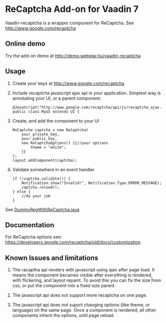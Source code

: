 # ReCaptcha Add-on for Vaadin 7

Vaadin-recaptcha is a wrapper component for ReCaptcha.
See http://www.google.com/recaptcha

## Online demo

Try the add-on demo at http://demo.webstar.hu/vaadin-recaptcha

## Usage

1. Create your keys at http://www.google.com/recaptcha
2. Include recaptcha javascript ajax api in your application. 
    Simplest way is annotating your UI, or a parent component:
    ````
    @JavaScript("http://www.google.com/recaptcha/api/js/recaptcha_ajax.js")
    public class MyUI extends UI {
    ````

3. Create, and add the component to your UI
    ```
    ReCaptcha captcha = new ReCaptcha(
        your_private_key,
        your public_key,
        new ReCaptchaOptions() {{//your options
            theme = "white";
        }}
    );
    layout.addComponent(captcha);
    ```

4. Validate somewhere in an event handler
    ```
    if (!captcha.validate()) {
        Notification.show("Invalid!", Notification.Type.ERROR_MESSAGE);
        captcha.reload();
    } else {
        //do your job
    }
    ```

See [DummyRegWithReCaptcha.java](vaadin-recaptcha-demo/src/main/java/com/wcs/wcslib/vaadin/widget/recaptcha/demo/DummyRegWithReCaptcha.java)

## Documentation

For ReCaptcha options see: https://developers.google.com/recaptcha/old/docs/customization.

## Known Issues and limitations

1. The racaptha api renders with javascript using ajax after page load. It means the component becames visible after everything is rendered, with flickering, and layout repaint. To avoid this you can fix the size from css, or put the component into a fixed size parent.

2. The javascript api does not support more recaptcha on one page.

3. The javascript api does not suport changing options (like theme, or language) on the same page. Once a component is rendered, all other components inherit the options, until page reload.


